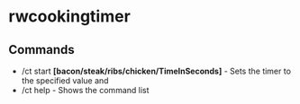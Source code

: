 # rwcookingtimer
## Commands
- /ct start **[bacon/steak/ribs/chicken/TimeInSeconds]** - Sets the timer to the specified value and
- /ct help - Shows the command list

